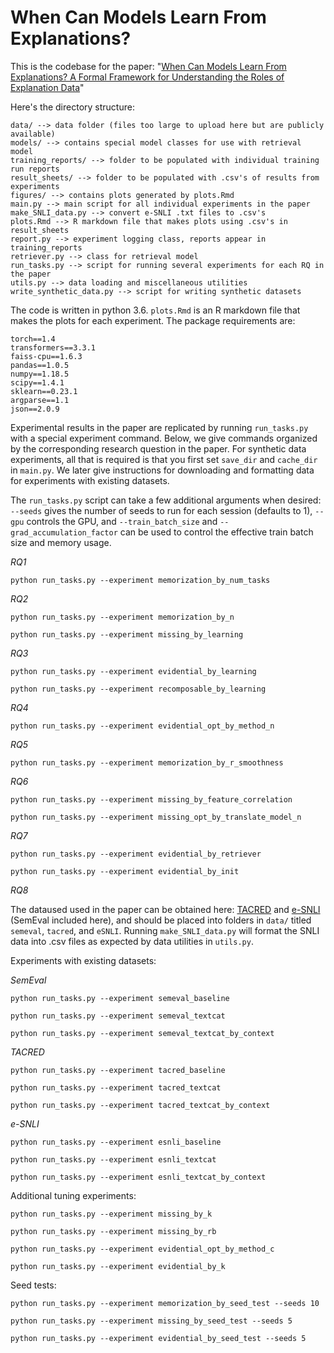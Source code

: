 # When Can Models Learn From Explanations?

This is the codebase for the paper: "[When Can Models Learn From Explanations? A Formal Framework for Understanding the Roles of Explanation Data](https://arxiv.org/abs/2102.02201)"

Here's the directory structure:

```
data/ --> data folder (files too large to upload here but are publicly available)
models/ --> contains special model classes for use with retrieval model
training_reports/ --> folder to be populated with individual training run reports
result_sheets/ --> folder to be populated with .csv's of results from experiments 
figures/ --> contains plots generated by plots.Rmd
main.py --> main script for all individual experiments in the paper
make_SNLI_data.py --> convert e-SNLI .txt files to .csv's
plots.Rmd --> R markdown file that makes plots using .csv's in result_sheets
report.py --> experiment logging class, reports appear in training_reports
retriever.py --> class for retrieval model
run_tasks.py --> script for running several experiments for each RQ in the paper
utils.py --> data loading and miscellaneous utilities
write_synthetic_data.py --> script for writing synthetic datasets
```

The code is written in python 3.6. `plots.Rmd` is an R markdown file that makes the plots for each experiment. The package requirements are:

```
torch==1.4
transformers==3.3.1
faiss-cpu==1.6.3
pandas==1.0.5
numpy==1.18.5
scipy==1.4.1
sklearn==0.23.1
argparse==1.1
json==2.0.9
```

Experimental results in the paper are replicated by running `run_tasks.py` with a special experiment command. Below, we give commands organized by the corresponding research question in the paper. For synthetic data experiments, all that is required is that you first set `save_dir` and `cache_dir` in `main.py`. We later give instructions for downloading and formatting data for experiments with existing datasets.

The `run_tasks.py` script can take a few additional arguments when desired: `--seeds` gives the number of seeds to run for each session (defaults to 1), `--gpu` controls the GPU, and `--train_batch_size` and `--grad_accumulation_factor` can be used to control the effective train batch size and memory usage. 

*RQ1*

`python run_tasks.py --experiment memorization_by_num_tasks`

*RQ2*

`python run_tasks.py --experiment memorization_by_n`

`python run_tasks.py --experiment missing_by_learning`

*RQ3*

`python run_tasks.py --experiment evidential_by_learning`

`python run_tasks.py --experiment recomposable_by_learning`

*RQ4*

`python run_tasks.py --experiment evidential_opt_by_method_n`

*RQ5*

`python run_tasks.py --experiment memorization_by_r_smoothness`

*RQ6*

`python run_tasks.py --experiment missing_by_feature_correlation`

`python run_tasks.py --experiment missing_opt_by_translate_model_n`

*RQ7*

`python run_tasks.py --experiment evidential_by_retriever`

`python run_tasks.py --experiment evidential_by_init`

*RQ8*

The dataused used in the paper can be obtained here: [TACRED](https://catalog.ldc.upenn.edu/LDC2018T24) and [e-SNLI](https://github.com/OanaMariaCamburu/e-SNLI) (SemEval included here), and should be placed into folders in `data/` titled `semeval`, `tacred`, and `eSNLI`. Running `make_SNLI_data.py` will format the SNLI data into .csv files as expected by data utilities in `utils.py`. 

Experiments with existing datasets:

*SemEval*

`python run_tasks.py --experiment semeval_baseline`

`python run_tasks.py --experiment semeval_textcat`

`python run_tasks.py --experiment semeval_textcat_by_context`

*TACRED*

`python run_tasks.py --experiment tacred_baseline`

`python run_tasks.py --experiment tacred_textcat`

`python run_tasks.py --experiment tacred_textcat_by_context`

*e-SNLI*

`python run_tasks.py --experiment esnli_baseline`

`python run_tasks.py --experiment esnli_textcat`

`python run_tasks.py --experiment esnli_textcat_by_context`

Additional tuning experiments:

`python run_tasks.py --experiment missing_by_k`

`python run_tasks.py --experiment missing_by_rb`

`python run_tasks.py --experiment evidential_opt_by_method_c`

`python run_tasks.py --experiment evidential_by_k`

Seed tests:

`python run_tasks.py --experiment memorization_by_seed_test --seeds 10`

`python run_tasks.py --experiment missing_by_seed_test --seeds 5`

`python run_tasks.py --experiment evidential_by_seed_test --seeds 5`
